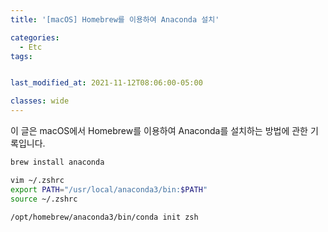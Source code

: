 ```yaml
---
title: '[macOS] Homebrew를 이용하여 Anaconda 설치'

categories:
  - Etc
tags:


last_modified_at: 2021-11-12T08:06:00-05:00

classes: wide
---
```


이 글은 macOS에서 Homebrew를 이용하여 Anaconda를 설치하는 방법에 관한 기록입니다.

```bash
brew install anaconda
```

```bash
vim ~/.zshrc
export PATH="/usr/local/anaconda3/bin:$PATH"
source ~/.zshrc
```

```bash
/opt/homebrew/anaconda3/bin/conda init zsh
```
